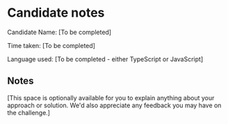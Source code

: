 # Candidate notes

Candidate Name: [To be completed]

Time taken: [To be completed]

Language used: [To be completed - either TypeScript or JavaScript]

## Notes

[This space is optionally available for you to explain anything about your approach or solution. We'd also appreciate any feedback you may have on the challenge.]
